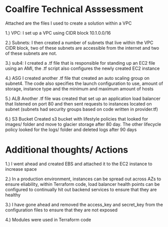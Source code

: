 # Coalfire Technical Asssessment

Attached are the files I used to create a solution within a VPC

1.) VPC:
I set up a VPC using CIDR block 10.1.0.0/16

2.) Subnets:
I then created a number of subnets that live within the VPC CIDR block, two of these subnets are accessible from the internet and two of these subnets are not.

3.) sub4:
I created a .tf file that is responsible for standing up an EC2 file using an AMI, the .tf script also configures the newly created EC2 instance

4.) ASG
I created another .tf file that created an auto scaling group on subnet4. The code also specifies the launch configuration to use, amount of storage, instance type and the minimum and maximum amount of hosts

5.) ALB
Another .tf file was created that set up an application load balancer that listened on port 80 and then sent requests to instances located on subnet (subnets had security groups based on code written in provider.tf)

6.) S3 Bucket
Created s3 bucket with lifestyle policies that looked for images/ folder and move to glacier storage after 80 day. The other lifecycle policy looked for the logs/ folder and deleted logs after 90 days

# Additional thoughts/ Actions

1.) I went ahead and created EBS and attached it to the EC2 instance to increase space

2.) In a production environment, instances can be spread out across AZs to ensure eliability, within Terraform code, load balancer health points can be configured to continually hit out backend services to ensure that they are healthy

3.) I have gone ahead and removed the access_key and secret_key from the configuration files to ensure that they are not exposed

4.) Modules were used in Terraform code
